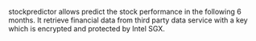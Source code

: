 stockpredictor allows predict the stock performance in the following 6 months.
It retrieve financial data from third party data service with a key which is encrypted and protected by Intel SGX.
